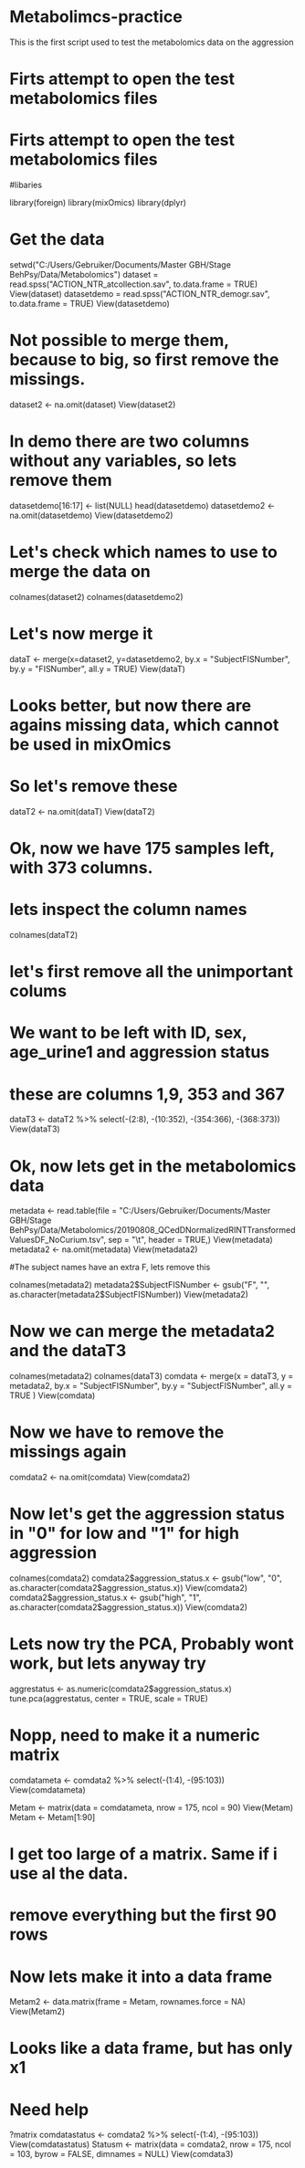 # Metabolimcs-practice
This is the first script used to test the metabolomics data on the aggression

# Firts attempt to open the test metabolomics files

# Firts attempt to open the test metabolomics files

#libaries

library(foreign)
library(mixOmics)
library(dplyr)

# Get the data

setwd("C:/Users/Gebruiker/Documents/Master GBH/Stage BehPsy/Data/Metabolomics")
dataset = read.spss("ACTION_NTR_atcollection.sav", to.data.frame = TRUE)
View(dataset)
datasetdemo = read.spss("ACTION_NTR_demogr.sav", to.data.frame = TRUE)
View(datasetdemo)

# Not possible to merge them, because to big, so first remove the missings.

dataset2 <- na.omit(dataset)
View(dataset2)

# In demo there are two columns without any variables, so lets remove them

datasetdemo[16:17] <- list(NULL)
head(datasetdemo)
datasetdemo2 <- na.omit(datasetdemo)
View(datasetdemo2)

# Let's check which names to use to merge the data on

colnames(dataset2)
colnames(datasetdemo2)

# Let's now merge it

dataT <- merge(x=dataset2, y=datasetdemo2, by.x = "SubjectFISNumber", by.y = "FISNumber", all.y = TRUE)
View(dataT)

# Looks better, but now there are agains missing data, which cannot be used in mixOmics
# So let's remove these

dataT2 <- na.omit(dataT)
View(dataT2)

# Ok, now we have 175 samples left, with 373 columns.
# lets inspect the column names

colnames(dataT2)


# let's first remove all the unimportant colums
# We want to be left with ID, sex, age_urine1 and aggression status
# these are columns 1,9, 353 and 367

dataT3 <- dataT2 %>%
select(-(2:8), -(10:352), -(354:366), -(368:373))
View(dataT3)

# Ok, now lets get in the metabolomics data

metadata <- read.table(file = "C:/Users/Gebruiker/Documents/Master GBH/Stage BehPsy/Data/Metabolomics/20190808_QCedDNormalizedRINTTransformedValuesDF_NoCurium.tsv", sep = "\t", header = TRUE,)
View(metadata)
metadata2 <- na.omit(metadata)
View(metadata2)

#The subject names have an extra F, lets remove this

colnames(metadata2)
metadata2$SubjectFISNumber <- gsub("F", "", as.character(metadata2$SubjectFISNumber))
View(metadata2)

# Now we can merge the metadata2 and the dataT3

colnames(metadata2)
colnames(dataT3)
comdata <- merge(x = dataT3, y = metadata2, by.x = "SubjectFISNumber", by.y = "SubjectFISNumber", all.y = TRUE )
View(comdata)

# Now we have to remove the missings again

comdata2 <- na.omit(comdata)
View(comdata2)

# Now let's get the aggression status in "0" for low and "1" for high aggression
colnames(comdata2)
comdata2$aggression_status.x <- gsub("low", "0", as.character(comdata2$aggression_status.x))
View(comdata2)
comdata2$aggression_status.x <- gsub("high", "1", as.character(comdata2$aggression_status.x))
View(comdata2)

# Lets now try the PCA, Probably wont work, but lets anyway try

aggrestatus <- as.numeric(comdata2$aggression_status.x)
tune.pca(aggrestatus, center = TRUE, scale = TRUE)

# Nopp, need to make it a numeric matrix

comdatameta <- comdata2 %>%
  select(-(1:4), -(95:103))
View(comdatameta)

Metam <- matrix(data = comdatameta, nrow = 175, ncol = 90)
View(Metam)
Metam <- Metam[1:90]
# I get too large of a matrix. Same if i use al the data. 
# remove everything but the first 90 rows
# Now lets make it into a data frame

Metam2 <- data.matrix(frame = Metam, rownames.force = NA)
View(Metam2)

# Looks like a data frame, but has only x1
# Need help


?matrix
comdatastatus <- comdata2 %>%
  select(-(1:4), -(95:103))
View(comdatastatus)
Statusm <- matrix(data = comdata2, nrow = 175, ncol = 103, byrow = FALSE, dimnames = NULL)
View(comdata3)

